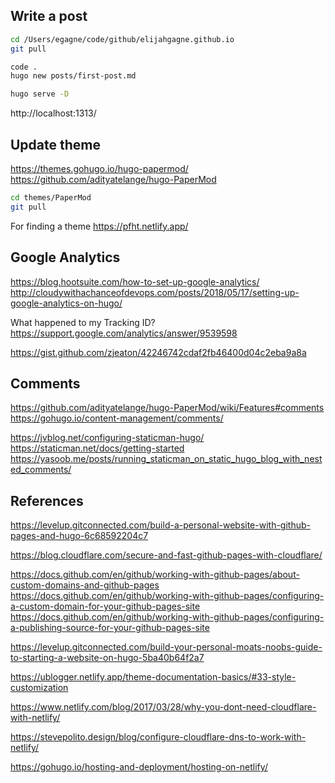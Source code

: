 
## Write a post

```sh
cd /Users/egagne/code/github/elijahgagne.github.io
git pull

code .
hugo new posts/first-post.md

hugo serve -D
```

http://localhost:1313/

## Update theme

https://themes.gohugo.io/hugo-papermod/
https://github.com/adityatelange/hugo-PaperMod

```sh
cd themes/PaperMod
git pull
```

For finding a theme
https://pfht.netlify.app/

## Google Analytics

https://blog.hootsuite.com/how-to-set-up-google-analytics/
http://cloudywithachanceofdevops.com/posts/2018/05/17/setting-up-google-analytics-on-hugo/

What happened to my Tracking ID?
https://support.google.com/analytics/answer/9539598

https://gist.github.com/zjeaton/42246742cdaf2fb46400d04c2eba9a8a

## Comments

https://github.com/adityatelange/hugo-PaperMod/wiki/Features#comments
https://gohugo.io/content-management/comments/

https://jvblog.net/configuring-staticman-hugo/
https://staticman.net/docs/getting-started
https://yasoob.me/posts/running_staticman_on_static_hugo_blog_with_nested_comments/


## References

https://levelup.gitconnected.com/build-a-personal-website-with-github-pages-and-hugo-6c68592204c7



https://blog.cloudflare.com/secure-and-fast-github-pages-with-cloudflare/

https://docs.github.com/en/github/working-with-github-pages/about-custom-domains-and-github-pages
https://docs.github.com/en/github/working-with-github-pages/configuring-a-custom-domain-for-your-github-pages-site
https://docs.github.com/en/github/working-with-github-pages/configuring-a-publishing-source-for-your-github-pages-site

https://levelup.gitconnected.com/build-your-personal-moats-noobs-guide-to-starting-a-website-on-hugo-5ba40b64f2a7

https://ublogger.netlify.app/theme-documentation-basics/#33-style-customization

https://www.netlify.com/blog/2017/03/28/why-you-dont-need-cloudflare-with-netlify/

https://stevepolito.design/blog/configure-cloudflare-dns-to-work-with-netlify/

https://gohugo.io/hosting-and-deployment/hosting-on-netlify/

